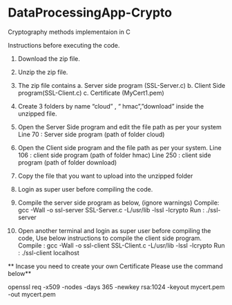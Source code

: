 # DataProcessingApp-Crypto
Cryptography methods implementaion in C

Instructions before executing the code.

1.	Download the zip file.
2.	Unzip the zip file.
3.	The zip file contains 
a.	Server side program (SSL-Server.c)
b.	Client Side program(SSL-Client.c)
c.	Certificate (MyCert1.pem)

4.	Create 3 folders by name “cloud” , “ hmac”,”download” inside the unzipped file.
5.	Open the Server Side program and edit the file path as per your system
Line 70 : Server side program (path of folder cloud)

6.	Open the Client side program and the file path as per your system.
Line 106 : client side program (path of folder hmac)
Line 250 : client side program (path of folder download)

7.	Copy the file that you want to upload into the unzipped folder
8.	Login as super user before compiling the code.
9.	Compile the server side program as below, (ignore warnings)
Compile: gcc -Wall -o ssl-server SSL-Server.c -L/usr/lib -lssl -lcrypto Run : ./ssl-server <port-number> 
10.  Open another terminal and login as super user before compiling the code, Use below instructions to compile the client side program.
Compile : gcc -Wall -o ssl-client SSL-Client.c -L/usr/lib -lssl -lcrypto Run : ./ssl-client localhost <port-num>



** Incase you need to create your own Certificate Please use the command below**

openssl req -x509 -nodes -days 365 -newkey rsa:1024 -keyout mycert.pem -out mycert.pem
